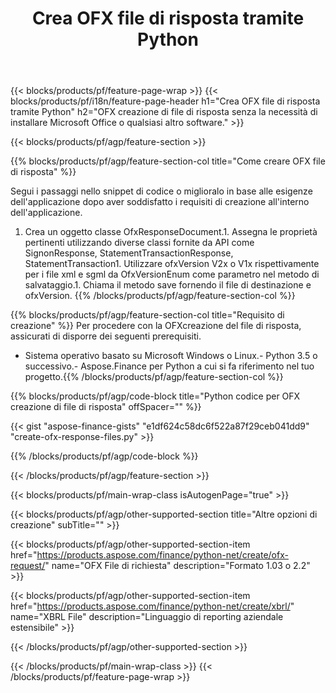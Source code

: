 ﻿---
title: Crea OFX file di risposta tramite Python
description: Codice di esempio per la creazione del file di risposta OFX. Utilizza API codice di esempio per la generazione di file di risposta in batch OFX all'interno di applicazioni basate su Python. 
url: /it/python-net/create/ofx-response/
family: finance
platformtag: python
feature: create
informat: OFX Response
outformat: 
otherformats: OFX Response
---
{{< blocks/products/pf/feature-page-wrap >}}
{{< blocks/products/pf/i18n/feature-page-header h1="Crea OFX file di risposta tramite Python" h2="OFX creazione di file di risposta senza la necessità di installare Microsoft Office o qualsiasi altro software." >}}

{{< blocks/products/pf/agp/feature-section >}}

{{% blocks/products/pf/agp/feature-section-col title="Come creare OFX file di risposta" %}}

Segui i passaggi nello snippet di codice o miglioralo in base alle esigenze dell'applicazione dopo aver soddisfatto i requisiti di creazione all'interno dell'applicazione.

1. Crea un oggetto classe OfxResponseDocument.1. Assegna le proprietà pertinenti utilizzando diverse classi fornite da API come SignonResponse, StatementTransactionResponse, StatementTransaction1. Utilizzare ofxVersion V2x o V1x rispettivamente per i file xml e sgml da OfxVersionEnum come parametro nel metodo di salvataggio.1. Chiama il metodo save fornendo il file di destinazione e ofxVersion.
{{% /blocks/products/pf/agp/feature-section-col %}}

{{% blocks/products/pf/agp/feature-section-col title="Requisito di creazione" %}}
Per procedere con la OFXcreazione del file di risposta, assicurati di disporre dei seguenti prerequisiti. 
- Sistema operativo basato su Microsoft Windows o Linux.- Python 3.5 o successivo.- Aspose.Finance per Python a cui si fa riferimento nel tuo progetto.{{% /blocks/products/pf/agp/feature-section-col %}}

{{% blocks/products/pf/agp/code-block title="Python codice per OFX creazione di file di risposta" offSpacer="" %}}

{{< gist "aspose-finance-gists" "e1df624c58dc6f522a87f29ceb041dd9" "create-ofx-response-files.py" >}}

{{% /blocks/products/pf/agp/code-block %}}

{{< /blocks/products/pf/agp/feature-section >}}

{{< blocks/products/pf/main-wrap-class isAutogenPage="true" >}}

{{< blocks/products/pf/agp/other-supported-section title="Altre opzioni di creazione" subTitle="" >}}

{{< blocks/products/pf/agp/other-supported-section-item href="https://products.aspose.com/finance/python-net/create/ofx-request/" name="OFX File di richiesta" description="Formato 1.03 o 2.2" >}}

{{< blocks/products/pf/agp/other-supported-section-item href="https://products.aspose.com/finance/python-net/create/xbrl/" name="XBRL File" description="Linguaggio di reporting aziendale estensibile" >}}

{{< /blocks/products/pf/agp/other-supported-section >}}

{{< /blocks/products/pf/main-wrap-class >}}
{{< /blocks/products/pf/feature-page-wrap >}}